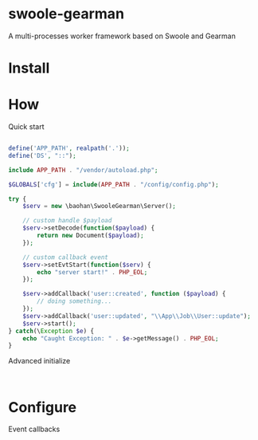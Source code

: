 # swoole-gearman
A multi-processes worker framework based on Swoole and Gearman

Install
====



How
====

Quick start

```php

define('APP_PATH', realpath('.'));
define('DS', "::");

include APP_PATH . "/vendor/autoload.php";

$GLOBALS['cfg'] = include(APP_PATH . "/config/config.php");

try {
    $serv = new \baohan\SwooleGearman\Server();

    // custom handle $payload
    $serv->setDecode(function($payload) {
        return new Document($payload);
    });

    // custom callback event
    $serv->setEvtStart(function($serv) {
        echo "server start!" . PHP_EOL;
    });

    $serv->addCallback('user::created', function ($payload) {
        // doing something...
    });
    $serv->addCallback('user::updated', "\\App\\Job\\User::update");
    $serv->start();
} catch(\Exception $e) {
    echo "Caught Exception: " . $e->getMessage() . PHP_EOL;
}

```

Advanced initialize

```php



```

Configure
====

Event callbacks

